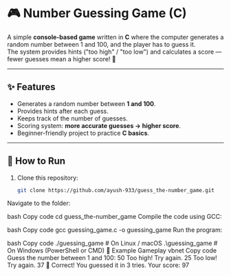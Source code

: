 
# 🎮 Number Guessing Game (C)

A simple **console-based game** written in **C** where the computer generates a random number between 1 and 100, and the player has to guess it.  
The system provides hints ("too high" / "too low") and calculates a score — fewer guesses mean a higher score! 🚀

---

## ✨ Features
- Generates a random number between **1 and 100**.
- Provides hints after each guess.
- Keeps track of the number of guesses.
- Scoring system: **more accurate guesses → higher score**.
- Beginner-friendly project to practice **C basics**.

---

## 🧭 How to Run

1. Clone this repository:
   ```bash
   git clone https://github.com/ayush-933/guess_the-number_game.git
Navigate to the folder:

bash
Copy code
cd guess_the-number_game
Compile the code using GCC:

bash
Copy code
gcc guessing_game.c -o guessing_game
Run the program:

bash
Copy code
./guessing_game   # On Linux / macOS
.\guessing_game   # On Windows (PowerShell or CMD)
📌 Example Gameplay
vbnet
Copy code
Guess the number between 1 and 100:
50
Too high! Try again.
25
Too low! Try again.
37
🎉 Correct! You guessed it in 3 tries.
Your score: 97
